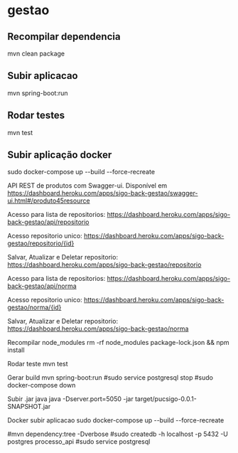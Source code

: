 # gestao

## Recompilar dependencia
mvn clean package

## Subir aplicacao
mvn spring-boot:run

## Rodar testes
mvn test

## Subir aplicação docker 
sudo docker-compose up --build --force-recreate


API REST de produtos com Swagger-ui. Disponível em https://dashboard.heroku.com/apps/sigo-back-gestao/swagger-ui.html#/produto45resource


Acesso para lista de repositorios: https://dashboard.heroku.com/apps/sigo-back-gestao/api/repositorio

Acesso repositorio unico: https://dashboard.heroku.com/apps/sigo-back-gestao/repositorio/{id}

Salvar, Atualizar e Deletar repositorio: https://dashboard.heroku.com/apps/sigo-back-gestao/repositorio

Acesso para lista de repositorios: https://dashboard.heroku.com/apps/sigo-back-gestao/api/norma

Acesso repositorio unico: https://dashboard.heroku.com/apps/sigo-back-gestao/norma/{id}

Salvar, Atualizar e Deletar repositorio: https://dashboard.heroku.com/apps/sigo-back-gestao/norma

Recompilar node_modules
rm -rf node_modules package-lock.json && npm install

Rodar teste
mvn test

Gerar build 
mvn spring-boot:run
#sudo service postgresql stop
#sudo docker-compose down

Subir .jar java
java -Dserver.port=5050 -jar target/pucsigo-0.0.1-SNAPSHOT.jar

Docker subir aplicacao 
sudo docker-compose up --build --force-recreate


#mvn dependency:tree -Dverbose
#sudo createdb -h localhost -p 5432 -U postgres processo_api
#sudo service postgresql 